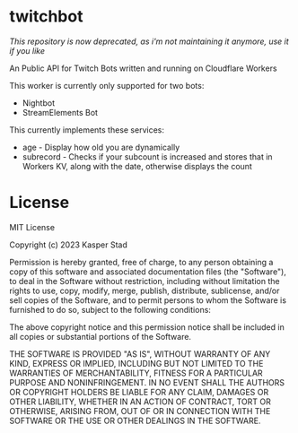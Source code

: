# twitchbot

*This repository is now deprecated, as i'm not maintaining it anymore, use it if you like*

An Public API for Twitch Bots written and running on Cloudflare Workers

This worker is currently only supported for two bots:

* Nightbot
* StreamElements Bot

This currently implements these services:

* age - Display how old you are dynamically
* subrecord - Checks if your subcount is increased and stores that in Workers KV, along with the date, otherwise displays the count

# License

MIT License

Copyright (c) 2023 Kasper Stad

Permission is hereby granted, free of charge, to any person obtaining a copy
of this software and associated documentation files (the "Software"), to deal
in the Software without restriction, including without limitation the rights
to use, copy, modify, merge, publish, distribute, sublicense, and/or sell
copies of the Software, and to permit persons to whom the Software is
furnished to do so, subject to the following conditions:

The above copyright notice and this permission notice shall be included in all
copies or substantial portions of the Software.

THE SOFTWARE IS PROVIDED "AS IS", WITHOUT WARRANTY OF ANY KIND, EXPRESS OR
IMPLIED, INCLUDING BUT NOT LIMITED TO THE WARRANTIES OF MERCHANTABILITY,
FITNESS FOR A PARTICULAR PURPOSE AND NONINFRINGEMENT. IN NO EVENT SHALL THE
AUTHORS OR COPYRIGHT HOLDERS BE LIABLE FOR ANY CLAIM, DAMAGES OR OTHER
LIABILITY, WHETHER IN AN ACTION OF CONTRACT, TORT OR OTHERWISE, ARISING FROM,
OUT OF OR IN CONNECTION WITH THE SOFTWARE OR THE USE OR OTHER DEALINGS IN THE
SOFTWARE.
